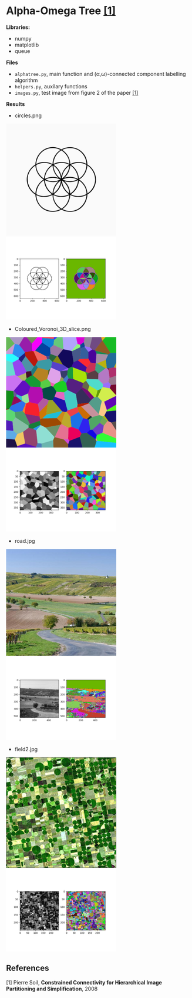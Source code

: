 # Alpha-Omega Tree [[1]](#1)

**Libraries:**

- numpy
- matplotlib
- queue


**Files**
* `alphatree.py`, main function and (α,ω)-connected component labelling algorithm
* `helpers.py`, auxilary functions
* `images.py`, test image from figure 2 of the paper [[1]](#1)

**Results**

* circles.png    
<p float="left">
  <img src="Images/circles.png" width="300" />
  <img src="Outputs/circles_150_150_CC.png" width="300" />
</p>

* Coloured_Voronoi_3D_slice.png   
<p float="left">
  <img src="Images/Coloured_Voronoi_3D_slice.png" width="300" />
  <img src="Outputs/voronoi_4_4_CC.png" width="300" />
</p>

* road.jpg    
<p float="left">
  <img src="Images/road.jpg" width="300" />
  <img src="Outputs/road_150_150_CC.png" width="300" />
</p>

* field2.jpg    
<p float="left">
  <img src="Images/field2.jpg" width="300" />
  <img src="Outputs/field_70_70_CC.png" width="300" />
</p>

## References
<a id="1">[1]</a> 
Pierre Soil, **Constrained Connectivity for Hierarchical Image Partitioning and Simplification**, 2008